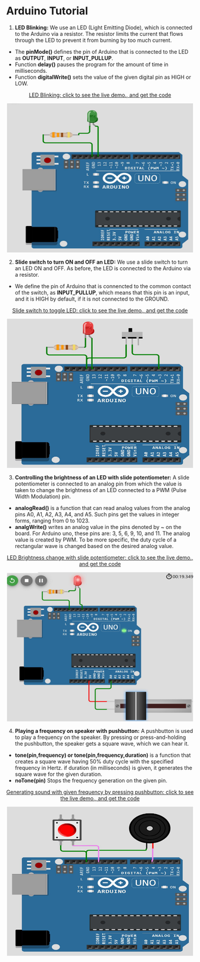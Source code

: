 # Arduino Tutorial
1. **LED Blinking:** We use an LED (Light Emitting Diode), which is connected to the Arduino via a resistor. The resistor limits the current that flows through the LED to prevent it from burning by too much current. 
 - The **pinMode()** defines the pin of Arduino that is connected to the LED as **OUTPUT**, **INPUT**, or **INPUT_PULLUP**. 
 - Function **delay()** pauses the program for the amount of time in milliseconds.
 - Function **digitalWrite()** sets the value of the given digital pin as HIGH or LOW.
<p align="center">
<a href="https://wokwi.com/projects/374869964416433153" >LED Blinking: click to see the live demo., and get the code</a></p>
<p align="center">
<img src="./Media/1.jpg" width="500" height="400"/>
</p>

2. **Slide switch to turn ON and OFF an LED:** We use a slide switch to turn an LED ON and OFF. As before, the LED is connected to the Arduino via a resistor. 
 - We define the pin of Arduino that is connencted to the common contact of the switch, as **INPUT_PULLUP**, which means that this pin is an input, and it is HIGH by default, if it is not connected to the GROUND.
<p align="center">
<a href="https://wokwi.com/projects/375711320031687681" >Slide switch to toggle LED: click to see the live demo., and get the code</a></p>
<p align="center">
<img src="./Media/2.jpg" width="500" height="400"/>
</p>

3. **Controlling the brightness of an LED with slide potentiometer:** A slide potentiometer is connected to an analog pin from which the value is taken to change the brightness of an LED connected to a PWM (Pulse Width Modulation) pin. 
 - **analogRead()** is a function that can read analog values from the analog pins A0, A1, A2, A3, A4, and A5. Such pins get the values in integer forms, ranging from 0 to 1023.
 - **analgWrite()** writes an analog value in the pins denoted by ~ on the board. For Arduino uno, these pins are: 3, 5, 6, 9, 10, and 11. The analog value is created by PWM. To be more specific, the duty cycle of a rectangular wave is changed based on the desired analog value.
<p align="center">
<a href="https://wokwi.com/projects/376216892255611905" >LED Brightness change with slide potentiometer: click to see the live demo., and get the code</a></p>
<p align="center">
<img src="./Media/3.jpg" width="500" height="400"/>
</p>

4. **Playing a frequency on speaker with pushbutton:** A pushbutton is used to play a frequency on the speaker. By pressing or press-and-holding the pushbutton, the speaker gets a square wave, which we can hear it.
 - **tone(pin,frequency) or tone(pin,frequency,duration)** is a function that creates a square wave having 50% duty cycle with the specified frequency in Hertz. if duration (in milliseconds) is given, it generates the square wave for the given duration.
 - **noTone(pin)** Stops the frequency generation on the given pin.
<p align="center">
<a href="https://wokwi.com/projects/376316961305570305" >Generating sound with given frequency by pressing pushbutton: click to see the live demo., and get the code</a></p>
<p align="center">
<img src="./Media/4.jpg" width="500" height="400"/>
</p>